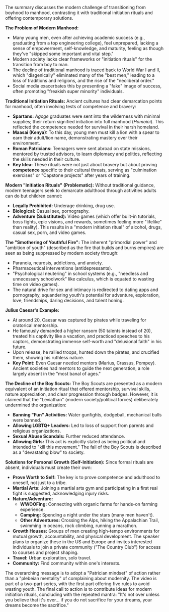 The summary discusses the modern challenge of transitioning from boyhood to manhood, contrasting it with traditional initiation rituals and offering contemporary solutions.

**The Problem of Modern Manhood:**
*   Many young men, even after achieving academic success (e.g., graduating from a top engineering college), feel unprepared, lacking a sense of empowerment, self-knowledge, and maturity, feeling as though they've "skipped some important and vital step."
*   Modern society lacks clear frameworks or "initiation rituals" for the transition from boy to man.
*   The decline of traditional manhood is traced back to World War I and II, which "disgenically" eliminated many of the "best men," leading to a loss of traditions and religions, and the rise of the "neoliberal order."
*   Social media exacerbates this by presenting a "fake" image of success, often promoting "freakish super minority" individuals.

**Traditional Initiation Rituals:**
Ancient cultures had clear demarcation points for manhood, often involving tests of competence and bravery:
*   **Spartans:** *Agoge* graduates were sent into the wilderness with minimal supplies; their return signified initiation into full manhood (*Homoioi*). This reflected the competence needed for survival in their harsh homeland.
*   **Maasai (Kenya):** To this day, young men must kill a lion with a spear to earn their adult/lion name, demonstrating mastery over their environment.
*   **Roman Patricians:** Teenagers were sent abroad on state missions, mentored by trusted advisors, to learn diplomacy and politics, reflecting the skills needed in their culture.
*   **Key Idea:** These rituals were not just about bravery but about proving **competence** specific to their cultural threats, serving as "culmination exercises" or "Capstone projects" after years of training.

**Modern "Initiation Rituals" (Problematic):**
Without traditional guidance, modern teenagers seek to demarcate adulthood through activities adults can do but children cannot:
*   **Legally Prohibited:** Underage drinking, drug use.
*   **Biological:** Casual sex, pornography.
*   **Adventure (Substituted):** Video games (which offer built-in tutorials, boss fights, epic visions, and rewards, sometimes feeling more "lifelike" than reality).
This results in a "modern initiation ritual" of alcohol, drugs, casual sex, porn, and video games.

**The "Smothering of Youthful Fire":**
The inherent "primordial power" and "ambition of youth" (described as the fire that builds and burns empires) are seen as being suppressed by modern society through:
*   Paranoia, neurosis, addictions, and anxiety.
*   Pharmaceutical interventions (antidepressants).
*   "Psychological neutering" in school systems (e.g., "needless and unnecessary schoolwork" like calculus, which is equated to wasting time on video games).
*   The natural drive for sex and intimacy is redirected to dating apps and pornography, squandering youth's potential for adventure, exploration, love, friendships, daring decisions, and talent honing.

**Julius Caesar's Example:**
*   At around 20, Caesar was captured by pirates while traveling for oratorical mentorship.
*   He famously demanded a higher ransom (50 talents instead of 20), treated his captivity like a vacation, and practiced speeches to his captors, demonstrating immense self-worth and "delusional faith" in his future.
*   Upon release, he rallied troops, hunted down the pirates, and crucified them, showing his ruthless nature.
*   **Key Point:** Even Caesar needed mentors (Marius, Crassus, Pompey). Ancient societies had mentors to guide the next generation, a role largely absent in the "most banal of ages."

**The Decline of the Boy Scouts:**
The Boy Scouts are presented as a modern equivalent of an initiation ritual that offered mentorship, survival skills, nature appreciation, and clear progression through badges. However, it is claimed that the "Leviathan" (modern society/political forces) deliberately undermined the organization:
*   **Banning "Fun" Activities:** Water gunfights, dodgeball, mechanical bulls were banned.
*   **Allowing LGBTQ+ Leaders:** Led to loss of support from parents and religious organizations.
*   **Sexual Abuse Scandals:** Further reduced attendance.
*   **Allowing Girls:** This act is explicitly stated as being political and intended to "kill this movement."
The fall of the Boy Scouts is described as a "devastating blow" to society.

**Solutions for Personal Growth (Self-Initiation):**
Since formal rituals are absent, individuals must create their own:
*   **Prove Worth to Self:** The key is to prove competence and adulthood to oneself, not just to a tribe.
*   **Martial Arts:** Joining a martial arts gym and participating in a first real fight is suggested, acknowledging injury risks.
*   **Nature/Adventure:**
    *   **WWOOFing:** Connecting with organic farms for hands-on farming experience.
    *   **Camping:** Spending a night under the stars (many men haven't).
    *   **Other Adventures:** Crossing the Alps, hiking the Appalachian Trail, swimming in oceans, rock climbing, running a marathon.
*   **Growth Houses:** Groups of men creating high-tempo environments for mutual growth, accountability, and physical development. The speaker plans to organize these in the US and Europe and invites interested individuals to join a private community ("The Country Club") for access to courses and project shaping.
*   **Travel:** Urban exploration, solo travel.
*   **Community:** Find community within one's interests.

The overarching message is to adopt a "Patrician mindset" of action rather than a "plebeian mentality" of complaining about modernity. The video is part of a two-part series, with the first part offering five rules to avoid wasting youth. The final call to action is to contribute ideas for modern initiation rituals, concluding with the repeated mantra: "It's not over unless you believe that it's over... if you do not sacrifice for your dreams, your dreams become the sacrifice."